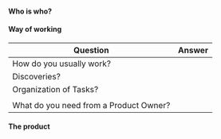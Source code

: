 #### Who is who?
#### Way of working

| Question                               | Answer |
| -------------------------------------- | ------ |
| How do you usually work?               |        |
| Discoveries?                           |        |
| Organization of Tasks?<br>             |        |
|                                        |        |
| What do you need from a Product Owner? |        |
#### The product